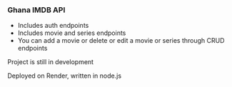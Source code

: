 ### Ghana IMDB API

- Includes auth endpoints
- Includes movie and series endpoints
- You can add a movie or delete or edit a movie or series through CRUD endpoints

Project is still in development

Deployed on Render, written in node.js